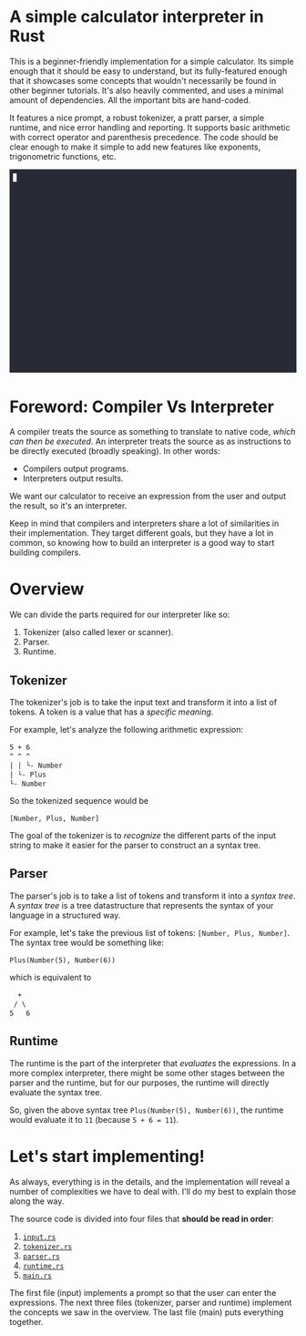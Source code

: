# A simple calculator interpreter in Rust
This is a beginner-friendly implementation for a simple calculator. Its simple enough that it should be easy to understand, but its fully-featured enough that it showcases some concepts that wouldn't necessarily be found in other beginner tutorials. It's also heavily commented, and uses a minimal amount of dependencies. All the important bits are hand-coded.

It features a nice prompt, a robust tokenizer, a pratt parser, a simple runtime, and nice error handling and reporting. It supports basic arithmetic with correct operator and parenthesis precedence. The code should be clear enough to make it simple to add new features like exponents, trigonometric functions, etc.

![demo](calculator.gif)

# Foreword: Compiler Vs Interpreter
A compiler treats the source as something to translate to native code, *which can then be executed*. An interpreter treats the source as as instructions to be directly executed (broadly speaking). In other words:
* Compilers output programs.
* Interpreters output results.

We want our calculator to receive an expression from the user and output the result, so it's an interpreter. 

Keep in mind that compilers and interpreters share a lot of similarities in their implementation. They target different goals, but they have a lot in common, so knowing how to build an interpreter is a good way to start building compilers.

# Overview
We can divide the parts required for our interpreter like so:
1. Tokenizer (also called lexer or scanner).
2. Parser.
3. Runtime.

## Tokenizer
The tokenizer's job is to take the input text and transform it into a list of tokens. A token is a value that has a *specific meaning*. 

For example, let's analyze the following arithmetic expression:
```
5 + 6
^ ^ ^
| | └- Number
| └- Plus
└- Number
```
So the tokenized sequence would be
```
[Number, Plus, Number]
```

The goal of the tokenizer is to *recognize* the different parts of the input string to make it easier for the parser to construct an a syntax tree.

## Parser
The parser's job is to take a list of tokens and transform it into a *syntax tree*. A *syntax tree* is a tree datastructure that represents the syntax of your language in a structured way.

For example, let's take the previous list of tokens: `[Number, Plus, Number]`. The syntax tree would be something like:
```
Plus(Number(5), Number(6))
```
which is equivalent to
```
  +
 / \
5   6
```

## Runtime
The runtime is the part of the interpreter that *evaluates* the expressions. In a more complex interpreter, there might be some other stages between the parser and the runtime, but for our purposes, the runtime will directly evaluate the syntax tree.

So, given the above syntax tree `Plus(Number(5), Number(6))`, the runtime would evaluate it to `11` (because `5 + 6 = 11`).

# Let's start implementing!
As always, everything is in the details, and the implementation will reveal a number of complexities we have to deal with. I'll do my best to explain those along the way.

The source code is divided into four files that **should be read in order**:
1. [`input.rs`](src/input.rs)
2. [`tokenizer.rs`](src/tokenizer.rs)
3. [`parser.rs`](src/parser.rs)
4. [`runtime.rs`](src/runtime.rs)
5. [`main.rs`](src/main.rs)

The first file (input) implements a prompt so that the user can enter the expressions. The next three files (tokenizer, parser and runtime) implement the concepts we saw in the overview. The last file (main) puts everything together.
